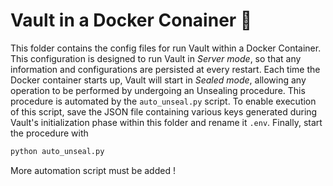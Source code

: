 # Vault in a Docker Conainer 🐋

This folder contains the config files for run Vault within a Docker Container.
This configuration is designed to run Vault in _Server mode_,
so that any information and configurations are persisted at every restart.
Each time the Docker container starts up, Vault will start in _Sealed mode_, allowing any operation to be performed
by undergoing an Unsealing procedure. This procedure is automated by the `auto_unseal.py` script.
To enable execution of this script, save the JSON file containing various keys generated during Vault's initialization phase
within this folder and rename it  `.env`.
Finally, start the procedure with

```bash
python auto_unseal.py
```

More automation script must be added !
